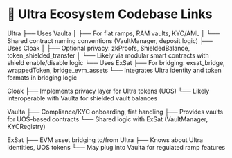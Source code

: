 # 🧠 Ultra Ecosystem Codebase Links

Ultra
├── Uses Vaulta
│   ├── For fiat ramps, RAM vaults, KYC/AML
│   └── Shared contract naming conventions (VaultManager, deposit logic)
├── Uses Cloak
│   ├── Optional privacy: zkProofs, ShieldedBalance, token_shielded_transfer
│   └── Likely via modular smart contracts with shield enable/disable logic
└── Uses ExSat
    ├── For bridging: exsat_bridge, wrappedToken, bridge_evm_assets
    └── Integrates Ultra identity and token formats in bridging logic

Cloak
├── Implements privacy layer for Ultra tokens (UOS)
└── Likely interoperable with Vaulta for shielded vault balances

Vaulta
├── Compliance/KYC onboarding, fiat handling
├── Provides vaults for UOS-based contracts
└── Shared logic with ExSat (VaultManager, KYCRegistry)

ExSat
├── EVM asset bridging to/from Ultra
├── Knows about Ultra identities, UOS tokens
└── May plug into Vaulta for regulated ramp features
